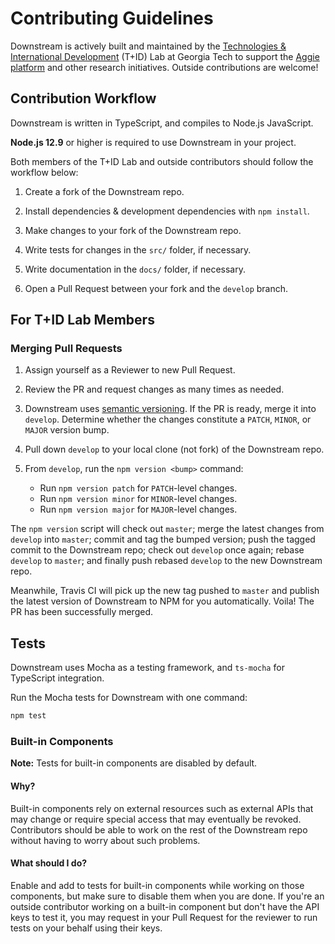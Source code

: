 # Contributing Guidelines

Downstream is actively built and maintained by the [Technologies & International Development](http://tid.gatech.edu/) (T+ID) Lab at Georgia Tech to support the [Aggie platform](https://github.com/tid-lab/aggie) and other research initiatives. Outside contributions are welcome!

## Contribution Workflow

Downstream is written in TypeScript, and compiles to Node.js JavaScript.

**Node.js 12.9** or higher is required to use Downstream in your project.

Both members of the T+ID Lab and outside contributors should follow the workflow below:

1. Create a fork of the Downstream repo.

1. Install dependencies & development dependencies with `npm install`.

1. Make changes to your fork of the Downstream repo.

1. Write tests for changes in the `src/` folder, if necessary.

1. Write documentation in the `docs/` folder, if necessary.

1. Open a Pull Request between your fork and the `develop` branch.

## For T+ID Lab Members

### Merging Pull Requests

1. Assign yourself as a Reviewer to new Pull Request.

1. Review the PR and request changes as many times as needed.

1. Downstream uses [semantic versioning](https://semver.org/). If the PR is ready, merge it into `develop`. Determine whether the changes constitute a `PATCH`, `MINOR`, or `MAJOR` version bump.

1. Pull down `develop` to your local clone (not fork) of the Downstream repo.

1. From `develop`, run the `npm version <bump>` command:
    - Run `npm version patch` for `PATCH`-level changes.
    - Run `npm version minor` for `MINOR`-level changes.
    - Run `npm version major` for `MAJOR`-level changes.

The `npm version` script will check out `master`; merge the latest changes from `develop` into `master`; commit and tag the bumped version; push the tagged commit to the Downstream repo; check out `develop` once again; rebase `develop` to `master`; and finally push rebased `develop` to the new Downstream repo.

Meanwhile, Travis CI will pick up the new tag pushed to `master` and publish the latest version of Downstream to NPM for you automatically. Voila! The PR has been successfully merged.

## Tests

Downstream uses Mocha as a testing framework, and `ts-mocha` for TypeScript integration.

Run the Mocha tests for Downstream with one command:

```bash
npm test
```

### Built-in Components

**Note:** Tests for built-in components are disabled by default.

#### **Why?**

Built-in components rely on external resources such as external APIs that may change or require special access that may eventually be revoked. Contributors should be able to work on the rest of the Downstream repo without having to worry about such problems.

#### **What should I do?**

Enable and add to tests for built-in components while working on those components, but make sure to disable them when you are done. If you're an outside contributor working on a built-in component but don't have the API keys to test it, you may request in your Pull Request for the reviewer to run tests on your behalf using their keys.

